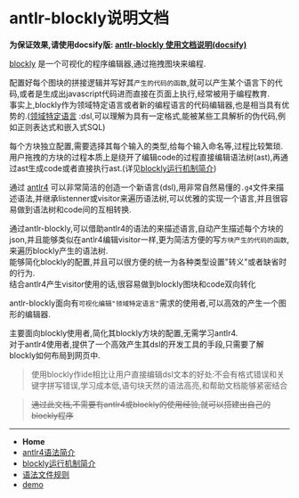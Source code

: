 # antlr-blockly说明文档

**为保证效果,请使用docsify版: [antlr-blockly 使用文档说明(docsify)](https://zhaouv.github.io/antlr-blockly/docs/#/README)**

[blockly](https://github.com/google/blockly) 是一个可视化的程序编辑器,通过拖拽图块来编程.  

配置好每个图块的拼接逻辑并写好其`产生的代码的函数`,就可以产生某个语言下的代码,或者是生成出javascript代码进而直接在页面上执行,经常被用于编程教育.  
事实上,blockly作为领域特定语言或者新的编程语言的代码编辑器,也是相当具有优势的.([领域特定语言](https://en.wikipedia.org/wiki/Domain-specific_language) :dsl,可以理解为具有一定格式,能被某些工具解析的伪代码,例如正则表达式和嵌入式SQL)

每个方块独立配置,需要选择其每个输入的类型,给每个输入命名等,过程比较繁琐.  
用户拖拽的方块的过程本质上是绕开了编辑code的过程直接编辑语法树(ast),再通过ast生成code或者直接执行ast.(详见[blockly运行机制简介](blockly.md))

通过 [antlr4](https://github.com/antlr/antlr4) 可以非常简洁的创造一个新语言(dsl),用非常自然易懂的`.g4`文件来描述语法,并继承listenner或visitor来遍历语法树,可以优雅的实现一个语言,并且很容易做到语法树和code间的互相转换.

通过antlr-blockly,可以借助antlr4的语法的来描述语言,自动产生描述每个方块的json,并且能够类似在antlr4编辑visitor一样,更为简洁方便的写`方块产生的代码的函数`,来遍历blockly产生的语法树.  
能够简化blockly的配置,并且可以很方便的统一为各种类型设置"转义"或者缺省时的行为.  
结合antlr4产生visitor使用的话,很容易做到blockly图块和code双向转化

antlr-blockly面向有`可视化编辑"领域特定语言"`需求的使用者,可以高效的产生一个图形的编辑器.

主要面向blockly使用者,简化其blockly方块的配置,无需学习antlr4.  
对于antlr4使用者,提供了一个高效产生其dsl的开发工具的手段,只需要了解blockly如何布局到网页中.

> 使用blockly作ide相比让用户直接编辑dsl文本的好处:不会有格式错误和关键字拼写错误,学习成本低,语句块天然的语法高亮,和帮助文档能够紧密结合

> ~~通过此文档,不需要有antlr4或blockly的使用经验,就可以搭建出自己的blockly程序~~  

- - -

- **Home**  
- [antlr4语法简介](antlr4.md)  
- [blockly运行机制简介](blockly.md)  
- [语法文件规则](grammerFile.md)  
- [demo](demo.md)  